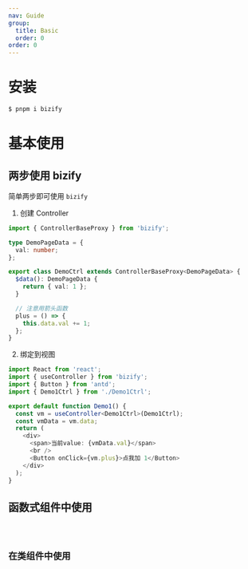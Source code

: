 ```yaml
---
nav: Guide
group:
  title: Basic
  order: 0
order: 0
---
```


# 安装

```bash
$ pnpm i bizify
```

# 基本使用

## 两步使用 bizify

简单两步即可使用 `bizify`

1. 创建 Controller

```ts
import { ControllerBaseProxy } from 'bizify';

type DemoPageData = {
  val: number;
};

export class DemoCtrl extends ControllerBaseProxy<DemoPageData> {
  $data(): DemoPageData {
    return { val: 1 };
  }

  // 注意用箭头函数
  plus = () => {
    this.data.val += 1;
  };
}
```

2. 绑定到视图

```ts
import React from 'react';
import { useController } from 'bizify';
import { Button } from 'antd';
import { Demo1Ctrl } from './Demo1Ctrl';

export default function Demo1() {
  const vm = useController<Demo1Ctrl>(Demo1Ctrl);
  const vmData = vm.data;
  return (
    <div>
      <span>当前value: {vmData.val}</span>
      <br />
      <Button onClick={vm.plus}>点我加 1</Button>
    </div>
  );
}
```

## 函数式组件中使用

<code src="./demos/demo1/Demo1.tsx" />

## 在类组件中使用

<code src="./demos/demo2/Demo2.tsx" />
